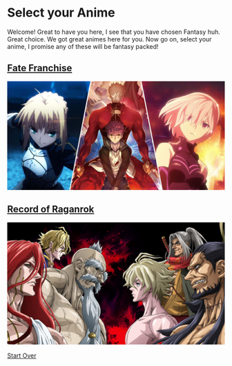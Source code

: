 # Select your Anime
Welcome! Great to have you here, I see that you have chosen Fantasy huh. Great choice. We got great animes here for you. Now go on, select your anime, I promise any of these will be fantasy packed!
## [Fate Franchise](fate-franchise/main-page.md) 
<img src="fate-franchise/image.jpg"> 

## [Record of Raganrok](ror.md)
<img src="image.2.jpg">

[Start Over](../README.md)